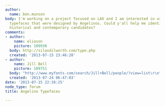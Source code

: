 ```yaml
---
author:
  name: ben.munson
body: I'm working on a project focused on LAX and I am interested in using display
  typefaces that were designed by Angelinos. Could y'all help me identify excellent
  historical and contemporary candidates?
comments:
- author:
    name: eliason
    picture: 109936
  body: http://silasdilworth.com/type.php
  created: '2013-07-15 23:46:28'
- author:
    name: Jill Bell
    picture: 109751
  body: "http://www.myfonts.com/search/Jill+Bell/people/?view=list\r\n"
  created: '2013-07-24 06:47:03'
date: '2013-07-15 22:38:25'
node_type: forum
title: Angelino Typefaces

---
```

